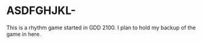 # ASDFGHJKL-
This is a rhythm game started in GDD 2100.
I plan to hold my backup of the game in here.
